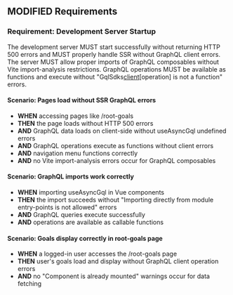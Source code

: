 ## MODIFIED Requirements
### Requirement: Development Server Startup
The development server MUST start successfully without returning HTTP 500 errors and MUST properly handle SSR without GraphQL client errors. The server MUST allow proper imports of GraphQL composables without Vite import-analysis restrictions. GraphQL operations MUST be available as functions and execute without "GqlSdks[client](...)[operation] is not a function" errors.

#### Scenario: Pages load without SSR GraphQL errors
- **WHEN** accessing pages like /root-goals
- **THEN** the page loads without HTTP 500 errors
- **AND** GraphQL data loads on client-side without useAsyncGql undefined errors
- **AND** GraphQL operations execute as functions without client errors
- **AND** navigation menu functions correctly
- **AND** no Vite import-analysis errors occur for GraphQL composables

#### Scenario: GraphQL imports work correctly
- **WHEN** importing useAsyncGql in Vue components
- **THEN** the import succeeds without "Importing directly from module entry-points is not allowed" errors
- **AND** GraphQL queries execute successfully
- **AND** operations are available as callable functions

#### Scenario: Goals display correctly in root-goals page
- **WHEN** a logged-in user accesses the /root-goals page
- **THEN** user's goals load and display without GraphQL client operation errors
- **AND** no "Component is already mounted" warnings occur for data fetching